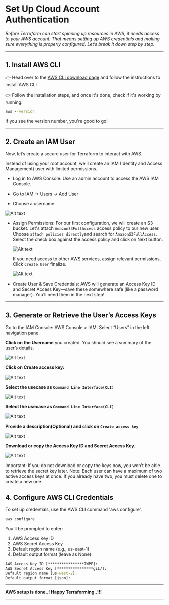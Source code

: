 # Set Up Cloud Account Authentication

*Before Terraform can start spinning up resources in AWS, it needs access to your AWS account. That means setting up AWS credentials and making sure everything is properly configured. Let’s break it down step by step.*

---

## 1. Install AWS CLI

👉 Head over to the [AWS CLI download page](https://docs.aws.amazon.com/cli/latest/userguide/getting-started-install.html) and follow the instructions to install AWS CLI

👉 Follow the installation steps, and once it's done, check if it's working by running:

```cmd
aws --version
```

If you see the version number, you're good to go!

---

## 2. Create an IAM User

Now, let’s create a secure user for Terraform to interact with AWS. 

Instead of using your root account, we’ll create an IAM (Identity and Access Management) user with limited permissions.

- Log in to AWS Console: Use an admin account to access the AWS IAM Console. 

- Go to IAM → Users → Add User 

- Choose a username.

![Alt text](../.pictures/AWS_IAM_User_creation_01.png?raw=true "Intro")

- Assign Permissions:
  For our first configuration, we will create an S3 bucket.
  Let's attach `AmazonS3FullAccess` access policy to our new user.
  Choose `attach policies directly`and search for `AmazonS3FullAccess`. Select the check box against the access policy and click on Next button.
 
  ![Alt text](../.pictures/AWS_IAM_User_creation_02.png?raw=true "Intro")

  If you need access to other AWS services, assign relevant permissions.
  Click `Create User` finalize.
  
  ![Alt text](../.pictures/AWS_IAM_User_creation_03.png?raw=true "Intro")

- Create User & Save Credentials: AWS will generate an Access Key ID and Secret Access Key—save these somewhere safe (like a password manager). You’ll need them in the next step!

---

## 3. Generate or Retrieve the User’s Access Keys

Go to the IAM Console: AWS Console > IAM. Select “Users” in the left navigation pane.

**Click on the Username** you created. You should see a summary of the user’s details.


![Alt text](../.pictures/AWS_IAM_User_creation_04.png?raw=true "Intro")


**Click on Create access key:**


![Alt text](../.pictures/AWS_IAM_User_creation_05.png?raw=true "Intro")


**Select the usecase as `Command Line Interface(CLI)`**


![Alt text](../.pictures/AWS_IAM_User_creation_06.png?raw=true "Intro")


**Select the usecase as `Command Line Interface(CLI)`**


![Alt text](../.pictures/AWS_IAM_User_creation_06.png?raw=true "Intro")


**Provide a description(Optional) and click on `Create access key`**


![Alt text](../.pictures/AWS_IAM_User_creation_07.png?raw=true "Intro")


**Download or copy the Access Key ID and Secret Access Key.**


![Alt text](../.pictures/AWS_IAM_User_creation_08.png?raw=true "Intro")

Important: If you do not download or copy the keys now, you won’t be able to retrieve the secret key later.
Note: Each user can have a maximum of two active access keys at once. If you already have two, you must delete one to create a new one.

## 4. Configure AWS CLI Credentials

To set up credentials, use the AWS CLI command 'aws configure'.

```cmd
aws configure
```

You’ll be prompted to enter:

1. AWS Access Key ID
2. AWS Secret Access Key
3. Default region name (e.g., us-east-1)
4. Default output format (leave as None)

```cmd
AWS Access Key ID [****************7WPF]:
AWS Secret Access Key [****************giL/]:
Default region name [us-west-2]:
Default output format [json]:
```

---

**AWS setup is done..! Happy Terraforming..!!!**

---
